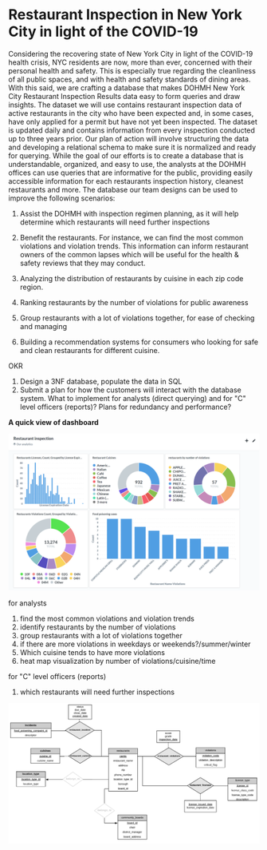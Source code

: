# Restaurant Inspection in New York City in light of the COVID-19

Considering the recovering state of New York City in light of the COVID-19 health crisis, NYC residents are now, more than ever, concerned with their personal health and safety. This is especially true regarding the cleanliness of all public spaces, and with health and safety standards of dining areas. With this said, we are crafting a database that makes DOHMH New York City Restaurant Inspection Results data easy to form queries and draw insights. The dataset we will use contains restaurant inspection data of active restaurants in the city who have been expected and, in some cases, have only applied for a permit but have not yet been inspected. The dataset is updated daily and contains information from every inspection conducted up to three years prior. Our plan of action will involve structuring the data and developing a relational schema to make sure it is normalized and ready for querying. While the goal of our efforts is to create a database that is understandable, organized, and easy to use, the analysts at the DOHMH offices can use queries that are informative for the public, providing easily accessible information for each restaurants inspection history, cleanest restaurants and more. The database our team designs can be used to improve the following scenarios:

1. Assist the DOHMH with inspection regimen planning, as it will help determine which restaurants will need further inspections

2. Benefit the restaurants. For instance, we can find the most common violations and violation trends. This information can inform restaurant owners of the common lapses which will be useful for the health & safety reviews that they may conduct.

3. Analyzing the distribution of restaurants by cuisine in each zip code region.

4. Ranking restaurants by the number of violations for public awareness

5. Group restaurants with a lot of violations together, for ease of checking and managing

6. Building a recommendation systems for consumers who looking for safe and clean restaurants for different cuisine.


OKR
1. Design a 3NF database, populate the data in SQL
2. Submit a plan for how the customers will interact with the database system. What to implement for analysts (direct querying) and for "C" level officers (reports)? Plans for redundancy and performance?



**A quick view of dashboard**

<img src="graph/dashboard.png" alt="dashboard preview" width="700"/>


for analysts
1. find the most common violations and violation trends
2. identify restaurants by the number of violations
3. group restaurants with a lot of violations together
4. if there are more violations in weekdays or weekends?/summer/winter   
5. Which cuisine tends to have more violations
6. heat map visualization by number of violations/cuisine/time
  
for "C" level officers (reports)
1. which restaurants will need further inspections



<img src="graph/ER diagram1.png" alt="dashboard preview" width="900"/>



